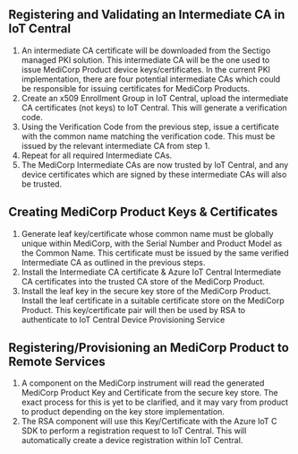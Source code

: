 

## Registering and Validating an Intermediate CA in IoT Central

1. An intermediate CA certificate will be downloaded from the Sectigo managed PKI solution.  This intermediate CA will be the one used to issue MediCorp Product device keys/certificates.  In the current PKI implementation, there are four potential intermediate CAs which could be responsible for issuing certificates for MediCorp Products.  
2. Create an x509 Enrollment Group in IoT Central, upload the intermediate CA certificates (not keys) to IoT Central.  This will generate a verification code.
3. Using the Verification Code from the previous step, issue a certificate with the common name matching the verification code. This must be issued by the relevant intermediate CA from step 1.
4. Repeat for all required Intermediate CAs.
5. The MediCorp Intermediate CAs are now trusted by IoT Central, and any device certificates which are signed by these intermediate CAs will also be trusted.

## Creating MediCorp Product Keys & Certificates

1. Generate leaf key/certificate whose common name must be globally unique within MediCorp, with the Serial Number and Product Model as the Common Name.  This certificate must be issued by the same verified Intermediate CA as outlined in the previous steps.
2. Install the Intermediate CA certificate & Azure IoT Central Intermediate CA certificates into the trusted CA store of the MediCorp Product.
3. Install the leaf key in the secure key store of the MediCorp Product. Install the leaf certificate in a suitable certificate store on the MediCorp Product. This key/certificate pair will then be used by RSA to authenticate to IoT Central Device Provisioning Service

## Registering/Provisioning an MediCorp Product to Remote Services

1. A component on the MediCorp instrument will read the generated MediCorp Product Key and Certificate from the secure key store.  The exact process for this is yet to be clarified, and it may vary from product to product depending on the key store implementation.
2. The RSA component will use this Key/Certificate with the Azure IoT C SDK to perform a registration request to IoT Central.  This will automatically create a device registration within IoT Central.


